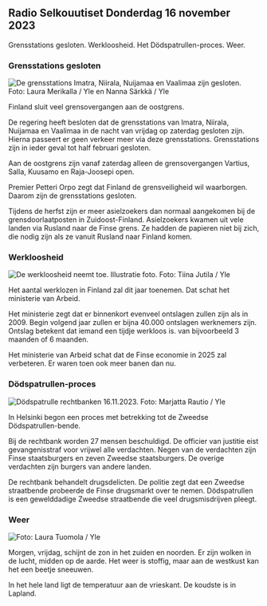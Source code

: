 ## Radio Selkouutiset Donderdag 16 november 2023

Grensstations gesloten. Werkloosheid. Het Dödspatrullen-proces. Weer.

### Grensstations gesloten

![De grensstations Imatra, Niirala, Nuijamaa en Vaalimaa zijn gesloten. Foto: Laura Merikalla / Yle en Nanna Särkkä / Yle](https://images.cdn.yle.fi/image/upload/c_crop,h_1215,w_2161,x_0,y_943/ar_1.777777777777777,c_fill,g_faces,h_675,w_1200/dpr_1.0/q_auto:eco/f_auto/fl_lossy/v1700138081/39-1201615655605bd910f3)

Finland sluit veel grensovergangen aan de oostgrens.

De regering heeft besloten dat de grensstations van Imatra, Niirala, Nuijamaa en Vaalimaa in de nacht van vrijdag op zaterdag gesloten zijn. Hierna passeert er geen verkeer meer via deze grensstations. Grensstations zijn in ieder geval tot half februari gesloten.

Aan de oostgrens zijn vanaf zaterdag alleen de grensovergangen Vartius, Salla, Kuusamo en Raja-Joosepi open.

Premier Petteri Orpo zegt dat Finland de grensveiligheid wil waarborgen. Daarom zijn de grensstations gesloten.

Tijdens de herfst zijn er meer asielzoekers dan normaal aangekomen bij de grensdoorlaatposten in Zuidoost-Finland. Asielzoekers kwamen uit vele landen via Rusland naar de Finse grens. Ze hadden de papieren niet bij zich, die nodig zijn als ze vanuit Rusland naar Finland komen.

### Werkloosheid

![De werkloosheid neemt toe. Illustratie foto. Foto: Tiina Jutila / Yle](https://images.cdn.yle.fi/image/upload/c_crop,h_3007,w_5346,x_0,y_409/ar_1.7777777777777777,c_fill,g_faces,h_675,w_1200/dpr_1.0/q_auto:eco/f_auto/fl_lossy/v1636455286/39-7675556012f34491801)

Het aantal werklozen in Finland zal dit jaar toenemen. Dat schat het ministerie van Arbeid.

Het ministerie zegt dat er binnenkort evenveel ontslagen zullen zijn als in 2009. Begin volgend jaar zullen er bijna 40.000 ontslagen werknemers zijn. Ontslag betekent dat iemand een tijdje werkloos is. van bijvoorbeeld 3 maanden of 6 maanden.

Het ministerie van Arbeid schat dat de Finse economie in 2025 zal verbeteren. Er waren toen ook meer banen dan nu.

### Dödspatrullen-proces

![Dödspatrulle rechtbanken 16.11.2023. Foto: Marjatta Rautio / Yle](https://images.cdn.yle.fi/image/upload/c_crop,h_2295,w_4080,x_0,y_278/ar_1.7777777777777777,c_fill,g_faces,h_675,w_1200/dpr_1.0/q_auto:eco/f_auto/fl_lossy/v1700137634/39-12015276555f550196e3)

In Helsinki begon een proces met betrekking tot de Zweedse Dödspatrullen-bende.

Bij de rechtbank worden 27 mensen beschuldigd. De officier van justitie eist gevangenisstraf voor vrijwel alle verdachten. Negen van de verdachten zijn Finse staatsburgers en zeven Zweedse staatsburgers. De overige verdachten zijn burgers van andere landen.

De rechtbank behandelt drugsdelicten. De politie zegt dat een Zweedse straatbende probeerde de Finse drugsmarkt over te nemen. Dödspatrullen is een gewelddadige Zweedse straatbende die veel drugsmisdrijven pleegt.

### Weer

![ Foto: Laura Tuomola / Yle](https://images.cdn.yle.fi/image/upload/c_crop,h_1080,w_1919,x_0,y_0/ar_1.7777777777777777,c_fill,g_faces,h_675,w_1200/dpr_1.0/q_auto:eco/f_auto/fl_lossy/v1700136474/39-1201617655606029adf4)

Morgen, vrijdag, schijnt de zon in het zuiden en noorden. Er zijn wolken in de lucht, midden op de aarde. Het weer is stoffig, maar aan de westkust kan het een beetje sneeuwen.

In het hele land ligt de temperatuur aan de vrieskant. De koudste is in Lapland.